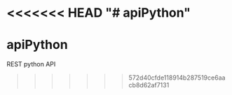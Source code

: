 <<<<<<< HEAD
"# apiPython" 
=======
# apiPython
REST python API
>>>>>>> 572d40cfde118914b287519ce6aacb8d62af7131

